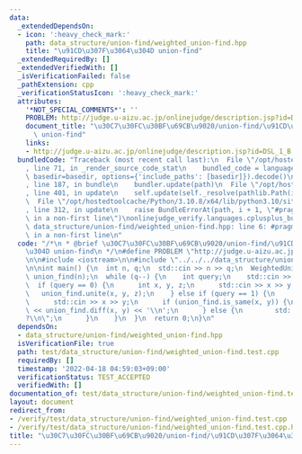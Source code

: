 ```yaml
---
data:
  _extendedDependsOn:
  - icon: ':heavy_check_mark:'
    path: data_structure/union-find/weighted_union-find.hpp
    title: "\u91CD\u307F\u3064\u304D union-find"
  _extendedRequiredBy: []
  _extendedVerifiedWith: []
  _isVerificationFailed: false
  _pathExtension: cpp
  _verificationStatusIcon: ':heavy_check_mark:'
  attributes:
    '*NOT_SPECIAL_COMMENTS*': ''
    PROBLEM: http://judge.u-aizu.ac.jp/onlinejudge/description.jsp?id=DSL_1_B
    document_title: "\u30C7\u30FC\u30BF\u69CB\u9020/union-find/\u91CD\u307F\u3064\u304D\
      \ union-find"
    links:
    - http://judge.u-aizu.ac.jp/onlinejudge/description.jsp?id=DSL_1_B
  bundledCode: "Traceback (most recent call last):\n  File \"/opt/hostedtoolcache/Python/3.10.8/x64/lib/python3.10/site-packages/onlinejudge_verify/documentation/build.py\"\
    , line 71, in _render_source_code_stat\n    bundled_code = language.bundle(stat.path,\
    \ basedir=basedir, options={'include_paths': [basedir]}).decode()\n  File \"/opt/hostedtoolcache/Python/3.10.8/x64/lib/python3.10/site-packages/onlinejudge_verify/languages/cplusplus.py\"\
    , line 187, in bundle\n    bundler.update(path)\n  File \"/opt/hostedtoolcache/Python/3.10.8/x64/lib/python3.10/site-packages/onlinejudge_verify/languages/cplusplus_bundle.py\"\
    , line 401, in update\n    self.update(self._resolve(pathlib.Path(included), included_from=path))\n\
    \  File \"/opt/hostedtoolcache/Python/3.10.8/x64/lib/python3.10/site-packages/onlinejudge_verify/languages/cplusplus_bundle.py\"\
    , line 312, in update\n    raise BundleErrorAt(path, i + 1, \"#pragma once found\
    \ in a non-first line\")\nonlinejudge_verify.languages.cplusplus_bundle.BundleErrorAt:\
    \ data_structure/union-find/weighted_union-find.hpp: line 6: #pragma once found\
    \ in a non-first line\n"
  code: "/*\n * @brief \u30C7\u30FC\u30BF\u69CB\u9020/union-find/\u91CD\u307F\u3064\
    \u304D union-find\n */\n#define PROBLEM \"http://judge.u-aizu.ac.jp/onlinejudge/description.jsp?id=DSL_1_B\"\
    \n\n#include <iostream>\n\n#include \"../../../data_structure/union-find/weighted_union-find.hpp\"\
    \n\nint main() {\n  int n, q;\n  std::cin >> n >> q;\n  WeightedUnionFind<int>\
    \ union_find(n);\n  while (q--) {\n    int query;\n    std::cin >> query;\n  \
    \  if (query == 0) {\n      int x, y, z;\n      std::cin >> x >> y >> z;\n   \
    \   union_find.unite(x, y, z);\n    } else if (query == 1) {\n      int x, y;\n\
    \      std::cin >> x >> y;\n      if (union_find.is_same(x, y)) {\n        std::cout\
    \ << union_find.diff(x, y) << '\\n';\n      } else {\n        std::cout << \"\
    ?\\n\";\n      }\n    }\n  }\n  return 0;\n}\n"
  dependsOn:
  - data_structure/union-find/weighted_union-find.hpp
  isVerificationFile: true
  path: test/data_structure/union-find/weighted_union-find.test.cpp
  requiredBy: []
  timestamp: '2022-04-18 04:59:03+09:00'
  verificationStatus: TEST_ACCEPTED
  verifiedWith: []
documentation_of: test/data_structure/union-find/weighted_union-find.test.cpp
layout: document
redirect_from:
- /verify/test/data_structure/union-find/weighted_union-find.test.cpp
- /verify/test/data_structure/union-find/weighted_union-find.test.cpp.html
title: "\u30C7\u30FC\u30BF\u69CB\u9020/union-find/\u91CD\u307F\u3064\u304D union-find"
---
```

